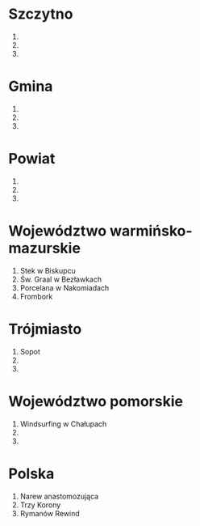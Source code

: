 # Szczytno
1.
1.
1.
# Gmina
1.
1.
1.
# Powiat
1.
1.
1.
# Województwo warmińsko-mazurskie
1. Stek w Biskupcu
1. Św. Graal w Bezławkach
1. Porcelana w Nakomiadach
1. Frombork
# Trójmiasto
1. Sopot
1. 
1.
# Województwo pomorskie
1. Windsurfing w Chałupach
1.
1.
# Polska
1. Narew anastomozująca
1. Trzy Korony
1. Rymanów Rewind

